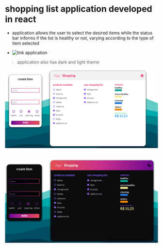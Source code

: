 # shopping list application developed in react

- application allows the user to select the desired items while the status bar informs if the list is healthy or not, varying according to the type of item selected
* ![link application](https://sea-shopping-frontend.herokuapp.com/)

> application also has dark and light theme

![light](./src/assets/light_theme.png)
##
##
![dark](./src/assets/dark_theme.png)














